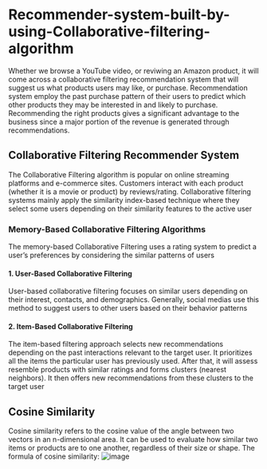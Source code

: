 # Recommender-system-built-by-using-Collaborative-filtering-algorithm
Whether we browse a YouTube video, or reviwing an Amazon product, it will come across a collaborative filtering recommendation system that will suggest us what products users may like, or purchase.  Recommendation system employ the past purchase pattern of their users to predict which other products they may be interested in and likely to purchase. Recommending the right products gives a significant advantage to the business since a major portion of the revenue is generated through recommendations.
## Collaborative Filtering Recommender System
The Collaborative Filtering algorithm is popular on online streaming platforms and e-commerce sites. Customers interact with each product (whether it is a movie or product) by reviews/rating. Collaborative filtering systems mainly apply the similarity index-based technique where they select some users depending on their similarity features to the active user
### Memory-Based Collaborative Filtering Algorithms
The memory-based Collaborative Filtering uses a rating system to predict a user’s preferences by considering the similar patterns of users
#### 1. User-Based Collaborative Filtering
User-based collaborative filtering focuses on similar users depending on their interest, contacts, and demographics. Generally, social medias use this method to suggest users to other users based on their behavior patterns
#### 2. Item-Based Collaborative Filtering
The item-based filtering approach selects new recommendations depending on the past interactions relevant to the target user. It prioritizes all the items the particular user has previously used. After that, it will assess resemble products with similar ratings and forms clusters (nearest neighbors). It then offers new recommendations from these clusters to the target user

## Cosine Similarity
Cosine similarity refers to the cosine value of the angle between two vectors in an n-dimensional area. It can be used to evaluate how similar two items or products are to one another, regardless of their size or shape. The formula of cosine similarity: ![image](https://user-images.githubusercontent.com/103509243/195860450-162dff0a-8857-456c-ad0a-9fcbdf6bc260.png)


